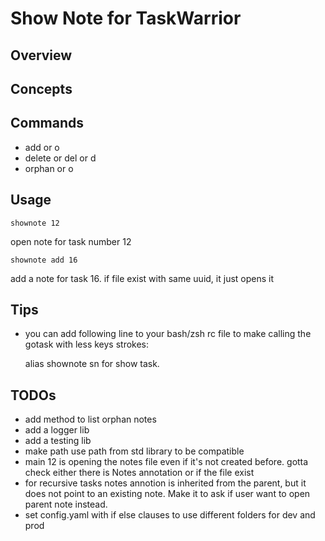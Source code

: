 # Show Note for TaskWarrior
## Overview
## Concepts
## Commands

- add or o
- delete or del or d
- orphan or o

## Usage
    shownote 12
open note for task number 12

    shownote add 16 
add a note for task 16. if file exist with same uuid, it just opens it

## Tips

- you can add following line to your bash/zsh rc file to make calling the gotask with less keys strokes: 

    alias shownote sn
for show task. 

## TODOs

- add method to list orphan notes
- add a logger lib
- add a testing lib
- make path use path from std library to be compatible
- main 12 is opening the notes file even if it's not created before. gotta check either there is Notes annotation or if the file exist
- for recursive tasks notes annotion is inherited from the parent, but it does not point to an existing note. Make it to ask if user want to open parent note instead.
- set config.yaml with if else clauses to use different folders for dev and prod
